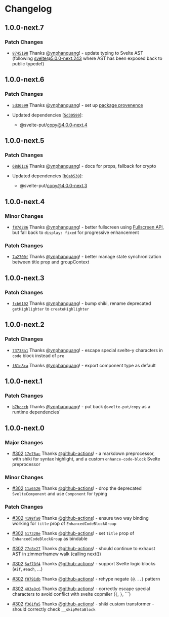 # Changelog

## 1.0.0-next.7

### Patch Changes

- [`8745198`](https://github.com/vnphanquang/svelte-put/commit/874519803cc04f1124d7d028ab5029937bf921f3) Thanks [@vnphanquang](https://github.com/vnphanquang)! - update typing to Svelte AST (following [svelte@5.0.0-next.243](https://github.com/sveltejs/svelte/releases/tag/svelte%405.0.0-next.243) where AST has been exposed back to public typedef)

## 1.0.0-next.6

### Patch Changes

- [`5d30599`](https://github.com/vnphanquang/svelte-put/commit/5d3059929a1846fae63e8e35a1423544321f55cc) Thanks [@vnphanquang](https://github.com/vnphanquang)! - set up [package provenence](https://docs.npmjs.com/generating-provenance-statements#publishing-packages-with-provenance-via-github-actions)

- Updated dependencies [[`5d30599`](https://github.com/vnphanquang/svelte-put/commit/5d3059929a1846fae63e8e35a1423544321f55cc)]:
  - @svelte-put/copy@4.0.0-next.4

## 1.0.0-next.5

### Patch Changes

- [`68d61c6`](https://github.com/vnphanquang/svelte-put/commit/68d61c6c63efb477d3db8ba6d664476a3dd10c9d) Thanks [@vnphanquang](https://github.com/vnphanquang)! - docs for props, fallback for crypto

- Updated dependencies [[`b0ab530`](https://github.com/vnphanquang/svelte-put/commit/b0ab5304e4b355c8f8c93d0feae13779dbd36d5a)]:
  - @svelte-put/copy@4.0.0-next.3

## 1.0.0-next.4

### Minor Changes

- [`f87d286`](https://github.com/vnphanquang/svelte-put/commit/f87d2866b39641d0087ff79b3d1b04ad35f9e17b) Thanks [@vnphanquang](https://github.com/vnphanquang)! - better fullscreen using [Fullscreen API](https://developer.mozilla.org/en-US/docs/Web/API/Fullscreen_API/Guide#things_your_users_want_to_know), but fall back to `display: fixed` for progressive enhancement

### Patch Changes

- [`7a2700f`](https://github.com/vnphanquang/svelte-put/commit/7a2700f0546ab1239a6961e2145d041d03715697) Thanks [@vnphanquang](https://github.com/vnphanquang)! - better manage state synchronization between title prop and groupContext

## 1.0.0-next.3

### Patch Changes

- [`fcb6102`](https://github.com/vnphanquang/svelte-put/commit/fcb610254c0fe6e892c2882e0a1e8e4800030c2b) Thanks [@vnphanquang](https://github.com/vnphanquang)! - bump shiki, rename deprecated `getHighlighter` to `createHighlighter`

## 1.0.0-next.2

### Patch Changes

- [`73738a1`](https://github.com/vnphanquang/svelte-put/commit/73738a1efe70eb6b03248e5b3dc4797a05042e0d) Thanks [@vnphanquang](https://github.com/vnphanquang)! - escape special svelte-y characters in `code` block instead of `pre`

- [`f61c8ca`](https://github.com/vnphanquang/svelte-put/commit/f61c8ca5476bb9eb96bf347818859137dc8c4d54) Thanks [@vnphanquang](https://github.com/vnphanquang)! - export component type as default

## 1.0.0-next.1

### Patch Changes

- [`b7bcccb`](https://github.com/vnphanquang/svelte-put/commit/b7bcccb3eb728bc69bd4dce1a895a9b5301a4536) Thanks [@vnphanquang](https://github.com/vnphanquang)! - put back `@svelte-put/copy` as a runtime dependencies`

## 1.0.0-next.0

### Major Changes

- [#302](https://github.com/vnphanquang/svelte-put/pull/302) [`17e76ac`](https://github.com/vnphanquang/svelte-put/commit/17e76ac26d1d93a9d246d0fd011bf339ac29efa1) Thanks [@github-actions](https://github.com/apps/github-actions)! - a markdown preprocessor, with shiki for syntax highlight, and a custom `enhance-code-block` Svelte preprocessor

### Minor Changes

- [#302](https://github.com/vnphanquang/svelte-put/pull/302) [`11a6526`](https://github.com/vnphanquang/svelte-put/commit/11a65266527bf42e735cf4ee29facedb80de2c41) Thanks [@github-actions](https://github.com/apps/github-actions)! - drop the deprecated `SvelteComponent` and use `Component` for typing

### Patch Changes

- [#302](https://github.com/vnphanquang/svelte-put/pull/302) [`4198fa0`](https://github.com/vnphanquang/svelte-put/commit/4198fa0524a8926088036994ef424b4104c8e668) Thanks [@github-actions](https://github.com/apps/github-actions)! - ensure two way binding working for `title` prop of `EnhancedCodeBlockGroup`

- [#302](https://github.com/vnphanquang/svelte-put/pull/302) [`517328e`](https://github.com/vnphanquang/svelte-put/commit/517328e5f8428b5b06c15c9979b9f0cae1bcb91d) Thanks [@github-actions](https://github.com/apps/github-actions)! - set `title` prop of `EnhancedCodeBlockGroup` as bindable

- [#302](https://github.com/vnphanquang/svelte-put/pull/302) [`77c8e27`](https://github.com/vnphanquang/svelte-put/commit/77c8e279e9d80e015f67a779b32c85e53de73a63) Thanks [@github-actions](https://github.com/apps/github-actions)! - should continue to exhaust AST in zimmerframew walk (calling next())

- [#302](https://github.com/vnphanquang/svelte-put/pull/302) [`6af78f4`](https://github.com/vnphanquang/svelte-put/commit/6af78f449c3da57df9cd8f3bd1355185b1fd885a) Thanks [@github-actions](https://github.com/apps/github-actions)! - support Svelte logic blocks (`#if`, `#each`, ...)

- [#302](https://github.com/vnphanquang/svelte-put/pull/302) [`f0791db`](https://github.com/vnphanquang/svelte-put/commit/f0791db8ae205dd3fe215d2a82b47506aa9efbb2) Thanks [@github-actions](https://github.com/apps/github-actions)! - rehype negate `{@...}` pattern

- [#302](https://github.com/vnphanquang/svelte-put/pull/302) [`403a8c6`](https://github.com/vnphanquang/svelte-put/commit/403a8c6bba8a800c9401a44d9ea57de60d34de8f) Thanks [@github-actions](https://github.com/apps/github-actions)! - correctly escape special characters to avoid conflict with svelte copmiler (`{`, `}`, ```)

- [#302](https://github.com/vnphanquang/svelte-put/pull/302) [`f361fa5`](https://github.com/vnphanquang/svelte-put/commit/f361fa55469851d1c3a64324d8aab8b50938f819) Thanks [@github-actions](https://github.com/apps/github-actions)! - shiki custom transformer - should correctly check `__skipMetaBlock`

